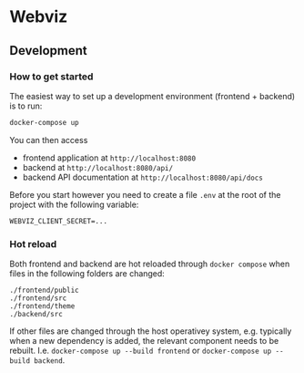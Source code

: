 # Webviz

## Development

### How to get started

The easiest way to set up a development environment (frontend + backend) is to run:
```bash
docker-compose up
```
You can then access
* frontend application at `http://localhost:8080`
* backend at `http://localhost:8080/api/`
* backend API documentation at `http://localhost:8080/api/docs`

Before you start however you need to create a file `.env` at the root of the project
with the following variable:
```
WEBVIZ_CLIENT_SECRET=...
```

### Hot reload

Both frontend and backend are hot reloaded through `docker compose` when files
in the following folders are changed:
```
./frontend/public
./frontend/src
./frontend/theme
./backend/src
```

If other files are changed through the host operativey system,
e.g. typically when a new dependency is added, the relevant component needs to be rebuilt. I.e.
`docker-compose up --build frontend` or `docker-compose up --build backend`.
